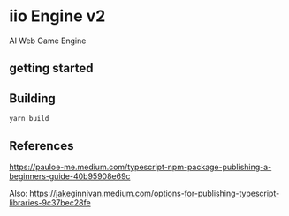 # iio Engine v2

AI Web Game Engine

## getting started


## Building

```
yarn build
```


## References

https://pauloe-me.medium.com/typescript-npm-package-publishing-a-beginners-guide-40b95908e69c

Also:
https://jakeginnivan.medium.com/options-for-publishing-typescript-libraries-9c37bec28fe